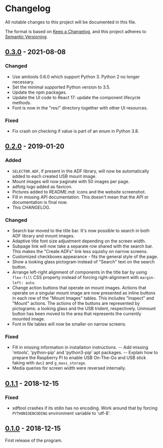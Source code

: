 # Changelog
All notable changes to this project will be documented in this file.

The format is based on [Keep a Changelog](https://keepachangelog.com/en/1.0.0/),
and this project adheres to [Semantic Versioning](https://semver.org/spec/v2.0.0.html).

## [0.3.0] - 2021-08-08
### Changed
- Use amitools 0.6.0 which support Python 3. Python 2 no longer necessary.
- Set the minimal supported Python version to 3.5.
- Update the npm packages.
- Update the UI code to React 17: update the component lifecycle methods.
- Font is now in the "res/" directory together with other UI resources.

### Fixed
- Fix crash on checking if value is part of an enum in Python 3.8.

## [0.2.0] - 2019-01-20
### Added
- `SELECTOR.ADF`, if present in the ADF library, will now be
  automatically added to each created USB mount image.
- Mount images will now paginate with 50 images per page.
- adfotg logo added as favicon.
- Pictures added to README.md: icons and the website screenshot.
- Fill in missing API documentation. This doesn't mean that the
  API or documentation is final now.
- This CHANGELOG.

### Changed
- Search bar moved to the title bar. It's now possible to search in both
  ADF library and mount images.
- Adaptive title font size adjustment depending on the screen width.
- Subpage link will now take a separate row shared with the search bar.
  This makes the "Create ADFs" link less squishy on narrow screens.
- Customized checkboxes appearance - fits the general style of the page.
- Show a looking glass pictogram instead of "Search" text on the
  search button.
- Arrange left-right alignment of components in the title bar by using
  `flex-fill` CSS property instead of forcing right-alignment with
  `margin-left: auto`.
- Change action buttons that operate on mount images.
  Actions that operate on a singular mount image are now presented
  as inline buttons in each row of the "Mount Images" tables. This
  includes "Inspect" and "Mount" actions. The actions of the buttons
  are represented by pictograms: a looking glass and the USB trident,
  respectively. Unmount button has been moved to the area that
  represents the currently mounted image.
- Font in file tables will now be smaller on narrow screens.

### Fixed
- Fill in missing information in installation instructions.
-- Add missing 'mtools', 'python-pip' and 'python3-pip' apt packages.
-- Explain how to prepare the Raspberry Pi to enable USB On-The-Go and
   USB stick faking with `dwc2` and `g_mass_storage`.
- Media queries for screen width were reversed internally.


## [0.1.1] - 2018-12-15
### Fixed
- xdftool crashes if its stdin has no encoding. Work around that by forcing
  `PYTHONIOENCODING` environment variable to 'utf-8'.

## [0.1.0] - 2018-12-15
First release of the program.

[Unreleased]: https://github.com/Zalewa/adfotg/compare/v0.3.0...HEAD
[0.3.0]: https://github.com/Zalewa/adfotg/compare/v0.2.0...v0.3.0
[0.2.0]: https://github.com/Zalewa/adfotg/compare/v0.1.1...v0.2.0
[0.1.1]: https://github.com/Zalewa/adfotg/compare/v0.1.0...v0.1.1
[0.1.0]: https://github.com/Zalewa/adfotg/compare/c2e8c51ad845fcf1d7d7a371235bafad8982e67b...v0.1.0
